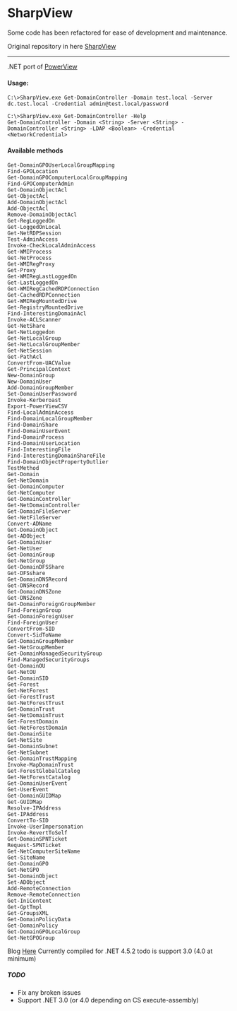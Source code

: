 # SharpView

Some code has been refactored for ease of development and maintenance.

Original repository in here [SharpView](https://github.com/tevora-threat/SharpView)

---

.NET port of [PowerView](https://github.com/PowerShellMafia/PowerSploit/blob/dev/Recon/PowerView.ps1)

#### Usage:
```
C:\>SharpView.exe Get-DomainController -Domain test.local -Server dc.test.local -Credential admin@test.local/password  
```
```
C:\>SharpView.exe Get-DomainController -Help
Get-DomainController -Domain <String> -Server <String> -DomainController <String> -LDAP <Boolean> -Credential <NetworkCredential>
```

#### Available methods
```
Get-DomainGPOUserLocalGroupMapping
Find-GPOLocation
Get-DomainGPOComputerLocalGroupMapping
Find-GPOComputerAdmin
Get-DomainObjectAcl
Get-ObjectAcl
Add-DomainObjectAcl
Add-ObjectAcl
Remove-DomainObjectAcl
Get-RegLoggedOn
Get-LoggedOnLocal
Get-NetRDPSession
Test-AdminAccess
Invoke-CheckLocalAdminAccess
Get-WMIProcess
Get-NetProcess
Get-WMIRegProxy
Get-Proxy
Get-WMIRegLastLoggedOn
Get-LastLoggedOn
Get-WMIRegCachedRDPConnection
Get-CachedRDPConnection
Get-WMIRegMountedDrive
Get-RegistryMountedDrive
Find-InterestingDomainAcl
Invoke-ACLScanner
Get-NetShare
Get-NetLoggedon
Get-NetLocalGroup
Get-NetLocalGroupMember
Get-NetSession
Get-PathAcl
ConvertFrom-UACValue
Get-PrincipalContext
New-DomainGroup
New-DomainUser
Add-DomainGroupMember
Set-DomainUserPassword
Invoke-Kerberoast
Export-PowerViewCSV
Find-LocalAdminAccess
Find-DomainLocalGroupMember
Find-DomainShare
Find-DomainUserEvent
Find-DomainProcess
Find-DomainUserLocation
Find-InterestingFile
Find-InterestingDomainShareFile
Find-DomainObjectPropertyOutlier
TestMethod
Get-Domain
Get-NetDomain
Get-DomainComputer
Get-NetComputer
Get-DomainController
Get-NetDomainController
Get-DomainFileServer
Get-NetFileServer
Convert-ADName
Get-DomainObject
Get-ADObject
Get-DomainUser
Get-NetUser
Get-DomainGroup
Get-NetGroup
Get-DomainDFSShare
Get-DFSshare
Get-DomainDNSRecord
Get-DNSRecord
Get-DomainDNSZone
Get-DNSZone
Get-DomainForeignGroupMember
Find-ForeignGroup
Get-DomainForeignUser
Find-ForeignUser
ConvertFrom-SID
Convert-SidToName
Get-DomainGroupMember
Get-NetGroupMember
Get-DomainManagedSecurityGroup
Find-ManagedSecurityGroups
Get-DomainOU
Get-NetOU
Get-DomainSID
Get-Forest
Get-NetForest
Get-ForestTrust
Get-NetForestTrust
Get-DomainTrust
Get-NetDomainTrust
Get-ForestDomain
Get-NetForestDomain
Get-DomainSite
Get-NetSite
Get-DomainSubnet
Get-NetSubnet
Get-DomainTrustMapping
Invoke-MapDomainTrust
Get-ForestGlobalCatalog
Get-NetForestCatalog
Get-DomainUserEvent
Get-UserEvent
Get-DomainGUIDMap
Get-GUIDMap
Resolve-IPAddress
Get-IPAddress
ConvertTo-SID
Invoke-UserImpersonation
Invoke-RevertToSelf
Get-DomainSPNTicket
Request-SPNTicket
Get-NetComputerSiteName
Get-SiteName
Get-DomainGPO
Get-NetGPO
Set-DomainObject
Set-ADObject
Add-RemoteConnection
Remove-RemoteConnection
Get-IniContent
Get-GptTmpl
Get-GroupsXML
Get-DomainPolicyData
Get-DomainPolicy
Get-DomainGPOLocalGroup
Get-NetGPOGroup
```

Blog [Here](https://threat.tevora.com/a-sharpview-and-more-aggressor)
Currently compiled for .NET 4.5.2 todo is support 3.0 (4.0 at minimum)

##### TODO
* Fix any broken issues
* Support .NET 3.0 (or 4.0 depending on CS execute-assembly)